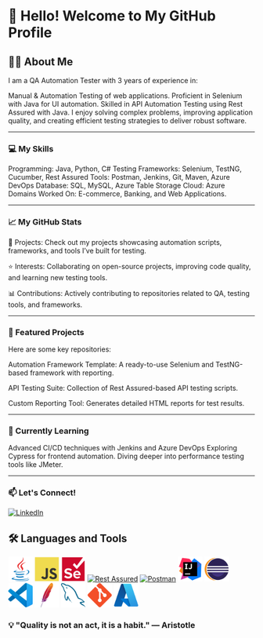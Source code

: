 # 👋 Hello! Welcome to My GitHub Profile

## 🧑‍💻 About Me

I am a QA Automation Tester with 3 years of experience in:

Manual & Automation Testing of web applications.
Proficient in Selenium with Java for UI automation.
Skilled in API Automation Testing using Rest Assured with Java.
I enjoy solving complex problems, improving application quality, and creating efficient testing strategies to deliver robust software.

-----------------------------------------------------------------------------------------------------------------------------------------------------------------------

### 💻 My Skills

Programming: Java, Python, C#
Testing Frameworks: Selenium, TestNG, Cucumber, Rest Assured
Tools: Postman, Jenkins, Git, Maven, Azure DevOps
Database: SQL, MySQL, Azure Table Storage
Cloud: Azure
Domains Worked On: E-commerce, Banking, and Web Applications.

-----------------------------------------------------------------------------------------------------------------------------------------------------------------------

### 📈 My GitHub Stats

📂 Projects: Check out my projects showcasing automation scripts, frameworks, and tools I’ve built for testing.

⭐ Interests: Collaborating on open-source projects, improving code quality, and learning new testing tools.

📊 Contributions: Actively contributing to repositories related to QA, testing tools, and frameworks.

-----------------------------------------------------------------------------------------------------------------------------------------------------------------------

### 📂 Featured Projects

Here are some key repositories:

Automation Framework Template: A ready-to-use Selenium and TestNG-based framework with reporting.

API Testing Suite: Collection of Rest Assured-based API testing scripts.

Custom Reporting Tool: Generates detailed HTML reports for test results.

-----------------------------------------------------------------------------------------------------------------------------------------------------------------------

### 🌱 Currently Learning

Advanced CI/CD techniques with Jenkins and Azure DevOps
Exploring Cypress for frontend automation.
Diving deeper into performance testing tools like JMeter.

-----------------------------------------------------------------------------------------------------------------------------------------------------------------------

### 📫 Let's Connect!

[![LinkedIn](https://upload.wikimedia.org/wikipedia/commons/c/ca/LinkedIn_logo_initials.png)](https://www.linkedin.com/in/palak-yadav-633271272/)

## 🛠 Languages and Tools  

  
<a href="https://www.java.com/" target="_blank"><img src="https://raw.githubusercontent.com/devicons/devicon/master/icons/java/java-original.svg" alt="Java" width="50" height="50"/></a>   <a href="https://developer.mozilla.org/en-US/docs/Web/JavaScript" target="_blank"><img src="https://raw.githubusercontent.com/devicons/devicon/master/icons/javascript/javascript-original.svg" alt="JavaScript" width="50" height="50"/></a>  <a href="https://www.selenium.dev/" target="_blank"><img src="https://raw.githubusercontent.com/devicons/devicon/master/icons/selenium/selenium-original.svg" alt="Selenium" width="50" height="50"/></a>  <a href="https://rest-assured.io/" target="_blank"><img src="https://rest-assured.io/img/logo-transparent.png" alt="Rest Assured" width="80" height="50"/></a>  <a href="https://cucumber.io/" target="_blank"><a href="https://www.postman.com/" target="_blank"><img src="https://www.vectorlogo.zone/logos/getpostman/getpostman-icon.svg" alt="Postman" width="50" height="50"/></a>  <a href="https://www.jetbrains.com/idea/" target="_blank"><img src="https://raw.githubusercontent.com/devicons/devicon/master/icons/intellij/intellij-original.svg" alt="IntelliJ IDEA" width="50" height="50"/></a>  <a href="https://www.eclipse.org/" target="_blank"><img src="https://raw.githubusercontent.com/devicons/devicon/master/icons/eclipse/eclipse-original.svg" alt="Eclipse" width="50" height="50"/></a>  <a href="https://code.visualstudio.com/" target="_blank"><img src="https://raw.githubusercontent.com/devicons/devicon/master/icons/vscode/vscode-original.svg" alt="VS Code" width="50" height="50"/></a>  <a href="https://maven.apache.org/" target="_blank"><img src="https://raw.githubusercontent.com/devicons/devicon/master/icons/apache/apache-original.svg" alt="Maven" width="50" height="50"/></a>  <a href="https://www.mysql.com/" target="_blank"><img src="https://raw.githubusercontent.com/devicons/devicon/master/icons/mysql/mysql-original.svg" alt="MySQL" width="50" height="50"/></a>  <a href="https://git-scm.com/" target="_blank"><img src="https://raw.githubusercontent.com/devicons/devicon/master/icons/git/git-original.svg" alt="Git" width="50" height="50"/></a>  <a href="https://azure.microsoft.com/" target="_blank"><img src="https://raw.githubusercontent.com/devicons/devicon/master/icons/azure/azure-original.svg" alt="Azure" width="50" height="50"/></a>  


### 💡 "Quality is not an act, it is a habit." — Aristotle
